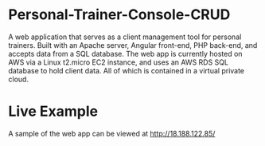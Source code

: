 # Personal-Trainer-Console-CRUD
A web application that serves as a client management tool for personal trainers. Built with an Apache server, Angular front-end, PHP back-end, and accepts data from a SQL database.
The web app is currently hosted on AWS via a Linux t2.micro EC2 instance, and uses an AWS RDS SQL database to hold client data. All of which is contained in a virtual private cloud.

# Live Example
A sample of the web app can be viewed at http://18.188.122.85/
